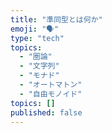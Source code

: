 ```yaml
---
title: "準同型とは何か"
emoji: "🗣️"
type: "tech"
topics:
  - "圏論"
  - "文字列"
  - "モナド"
  - "オートマトン"
  - "自由モノイド"
topics: []
published: false
---
```

